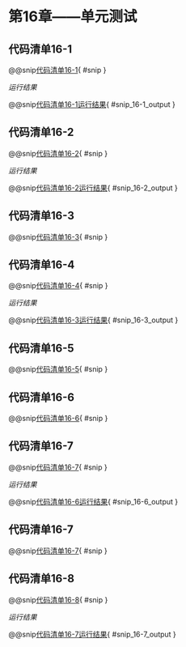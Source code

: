 # 第16章——单元测试

## 代码清单16-1

@@snip[代码清单16-1](../../main/scala/chapter16/UsingJUnit.scala){ #snip }

*运行结果*

@@snip[代码清单16-1运行结果](../../main/scala/chapter16/shoutput/RunUsingJUnit.output){ #snip_16-1_output }

## 代码清单16-2

@@snip[代码清单16-2](../../main/scala/chapter16/UsingScalaTest.scala){ #snip }

*运行结果*

@@snip[代码清单16-2运行结果](../../main/scala/chapter16/shoutput/RunUsingScalaTest.output){ #snip_16-2_output }

## 代码清单16-3

@@snip[代码清单16-3](../../main/scala/chapter16/withoutmock/WordScorerTest.scala){ #snip }

## 代码清单16-4

@@snip[代码清单16-4](../../main/scala/chapter16/withoutmock/WordScorer.scala){ #snip }

*运行结果*

@@snip[代码清单16-3运行结果](../../main/scala/chapter16/withoutmock/shoutput/RunWordScorerTest.output){ #snip_16-3_output }

## 代码清单16-5

@@snip[代码清单16-5](../../main/scala/chapter16/withmock/SpellChecker.scala){ #snip }

## 代码清单16-6

@@snip[代码清单16-6](../../main/scala/chapter16/withmock/WordScorerTest.scala){ #snip }

## 代码清单16-7

@@snip[代码清单16-7](../../main/scala/chapter16/withmock/WordScorer.scala){ #snip }

*运行结果*

@@snip[代码清单16-6运行结果](../../main/scala/chapter16/withmock/shoutput/RunWordScorerTest.output){ #snip_16-6_output }

## 代码清单16-7

@@snip[代码清单16-7](../../main/scala/chapter16/withmock2/WordScorerTest.scala){ #snip }

## 代码清单16-8

@@snip[代码清单16-8](../../main/scala/chapter16/withmock2/WordScorer.scala){ #snip }

*运行结果*

@@snip[代码清单16-7运行结果](../../main/scala/chapter16/withmock2/shoutput/RunWordScorerTest.output){ #snip_16-7_output }

